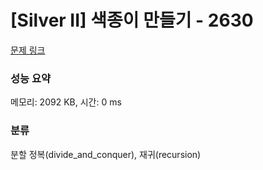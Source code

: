 # [Silver II] 색종이 만들기 - 2630 

[문제 링크](https://www.acmicpc.net/problem/2630) 

### 성능 요약

메모리: 2092 KB, 시간: 0 ms

### 분류

분할 정복(divide_and_conquer), 재귀(recursion)

